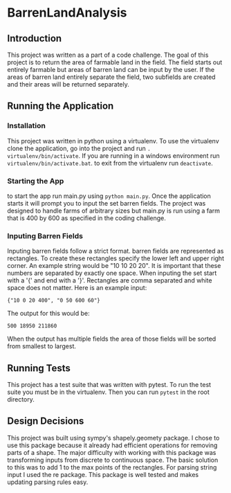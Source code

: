 # BarrenLandAnalysis
## Introduction
This project was written as a part of a code
challenge. The goal of this project is to return
the area of farmable land in the field. The field
starts out entirely farmable but areas of barren
land can be input by the user. If the areas of
barren land entirely separate the field, two
subfields are created and their areas will be
returned separately.

## Running the Application
### Installation
This project was written in python using a
 virtualenv. To use the virtualenv clone the
 application, go into the project and run `. virtualenv/bin/activate`. If you are running in
a windows environment run `virtualenv/bin/activate.bat`. to exit from the virtualenv run `deactivate`.

### Starting the App
to start the app run main.py using `python
main.py`. Once the application starts it will
prompt you to input the set barren fields. The
project was designed to handle farms of arbitrary
sizes but main.py is run using a farm that is
400 by 600 as specified in the coding challenge.

### Inputing Barren Fields
Inputing barren fields follow a strict format.
barren fields are represented as rectangles. To
create these rectangles specify the lower left
and upper right corner. An example string would
be "10 10 20 20". It is important that these
numbers are separated by exactly one space. When
inputing the set start with a '{' and end with a
'}'. Rectangles are comma separated and white
space does not matter. Here is an
example input:
```
{"10 0 20 400", "0 50 600 60"}
```
The output for this would be:
```
500 18950 211860
```
When the output has multiple fields the area of
those fields will be sorted from smallest to
largest.

## Running Tests
This project has a test suite that was written
with pytest. To run the test suite you must
be in the virtualenv. Then you can run `pytest`
in the root directory.

## Design Decisions
This project was built using sympy's
shapely.geomety package. I chose to use this
package because it already had efficient
operations for removing parts of a shape. The
major difficulty with working with this package
was transforming inputs from discrete to
continuous space. The basic solution to this was
to add 1 to the max points of the rectangles. For
parsing string input I used the re package. This
package is well tested and makes updating parsing
rules easy.
